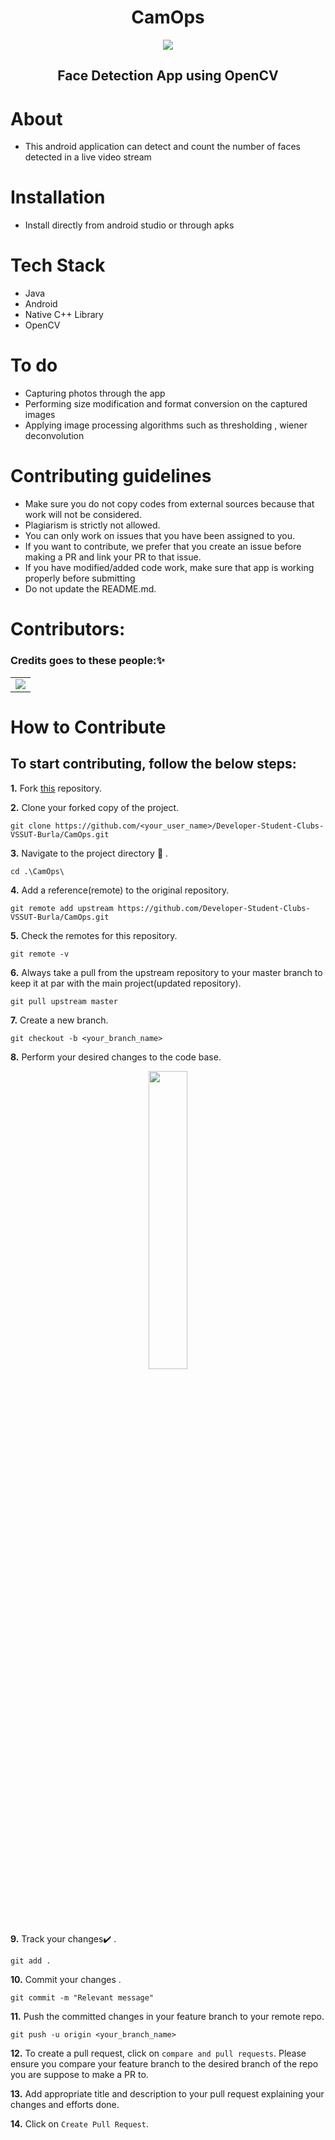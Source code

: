 <div align="center">
  <h1>CamOps</h1>
  <img src="https://media.giphy.com/media/jRTlHjXwkw43WRgCnW/giphy.gif" />
  <h2>Face Detection App using OpenCV</h2>
</div>


# About
- This android application can detect and count the number of faces detected in a live video stream

# Installation

- Install directly from android studio or through apks

# Tech Stack

- Java
- Android
- Native C++ Library
- OpenCV

# To do

- Capturing photos through the app
- Performing size modification and format conversion on the captured images
- Applying image processing algorithms such as thresholding , wiener deconvolution

# Contributing guidelines
- Make sure you do not copy codes from external sources because that work will not be considered.
- Plagiarism is strictly not allowed.
- You can only work on issues that you have been assigned to you.
- If you want to contribute, we prefer that you create an issue before making a PR and link your PR to that issue.
- If you have modified/added code work, make sure that app is working properly before submitting
- Do not update the README.md.


# Contributors:

### Credits goes to these people:✨

<table>
	<tr>
		<td>
<a href="https://github.com/Developer-Student-Clubs-VSSUT-Burla/CamOps/graphs/contributors">
  <img src="https://contrib.rocks/image?repo=Developer-Student-Clubs-VSSUT-Burla/CamOps" />
</a>
		</td>
	</tr>
</table>

# How to Contribute

## To start contributing, follow the below steps: 

**1.**  Fork [this](https://github.com/Developer-Student-Clubs-VSSUT-Burla/CamOps.git) repository.

**2.**  Clone your forked copy of the project.

```
git clone https://github.com/<your_user_name>/Developer-Student-Clubs-VSSUT-Burla/CamOps.git
```


**3.** Navigate to the project directory :file_folder: .

```
cd .\CamOps\
```

**4.** Add a reference(remote) to the original repository.

```
git remote add upstream https://github.com/Developer-Student-Clubs-VSSUT-Burla/CamOps.git
```

**5.** Check the remotes for this repository.

```
git remote -v
```

**6.** Always take a pull from the upstream repository to your master branch to keep it at par with the main project(updated repository).

```
git pull upstream master
```

**7.** Create a new branch.

```
git checkout -b <your_branch_name>
```

**8.** Perform your desired changes to the code base.

<p align="center"><img width=35% src="https://media2.giphy.com/media/L1R1tvI9svkIWwpVYr/giphy.gif?cid=ecf05e47pzi2rpig0vc8pjusra8hiai1b91zgiywvbubu9vu&rid=giphy.gif"></p>

**9.** Track your changes:heavy_check_mark: .

```
git add . 
```

**10.** Commit your changes .

```
git commit -m "Relevant message"
```

**11.** Push the committed changes in your feature branch to your remote repo.

```
git push -u origin <your_branch_name>
```

**12.** To create a pull request, click on `compare and pull requests`. Please ensure you compare your feature branch to the desired branch of the repo you are suppose to make a PR to.


**13.** Add appropriate title and description to your pull request explaining your changes and efforts done.


**14.** Click on `Create Pull Request`.


